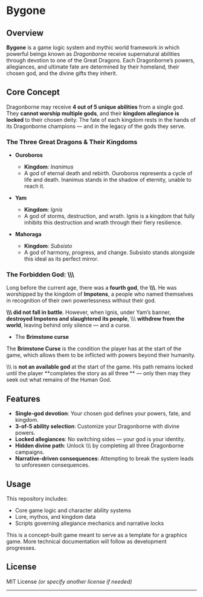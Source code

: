 # Bygone

## Overview

**Bygone** is a game logic system and mythic world framework in which powerful beings known as *Dragonborne* receive supernatural abilities through devotion to one of the Great Dragons. Each Dragonborne’s powers, allegiances, and ultimate fate are determined by their homeland, their chosen god, and the divine gifts they inherit.

## Core Concept

Dragonborne may receive **4 out of 5 unique abilities** from a single god. They **cannot worship multiple gods**, and their **kingdom allegiance is locked** to their chosen deity. The fate of each kingdom rests in the hands of its Dragonborne champions — and in the legacy of the gods they serve.

### The Three Great Dragons & Their Kingdoms

- **Ouroboros**  
  - **Kingdom**: *Inanimus*  
  - A god of eternal death and rebirth. Ouroboros represents a cycle of life and death. Inanimus stands in the shadow of eternity, unable to reach it.

- **Yam**  
  - **Kingdom**: *Ignis*  
  - A god of storms, destruction, and wrath. Ignis is a kingdom that fully inhibits this destruction and wrath through their fiery resilience.

- **Mahoraga**  
  - **Kingdom**: *Subsisto*  
  - A god of harmony, progress, and change. Subsisto stands alongside this ideal as its perfect mirror.

### The Forbidden God: \\\\\\

Long before the current age, there was a **fourth god**, the **\\\\\\**. He was worshipped by the kingdom of **Impotens**, a people who named themselves in recognition of their own powerlessness without their god.

**\\\\\\ did not fall in battle**. However, when Ignis, under Yam’s banner, **destroyed Impotens and slaughtered its people**, \\\\\\ **withdrew from the world**, leaving behind only silence — and a curse.

- The **Brimstone curse** 

The **Brimstone Curse** is the condition the player has at the start of the game, which allows them to be inflicted with powers beyond their humanity.

\\\\\\ is **not an available god** at the start of the game. His path remains locked until the player **completes the story as all three ** — only then may they seek out what remains of the Human God.

## Features

- **Single-god devotion**: Your chosen god defines your powers, fate, and kingdom.
- **3-of-5 ability selection**: Customize your Dragonborne with divine powers.
- **Locked allegiances**: No switching sides — your god is your identity.
- **Hidden divine path**: Unlock \\\\\\ by completing all three Dragonborne campaigns.
- **Narrative-driven consequences**: Attempting to break the system leads to unforeseen consequences.

## Usage

This repository includes:
- Core game logic and character ability systems
- Lore, mythos, and kingdom data
- Scripts governing allegiance mechanics and narrative locks

This is a concept-built game meant to serve as a template for a graphics game.
More technical documentation will follow as development progresses.

## License

MIT License *(or specify another license if needed)*

---

